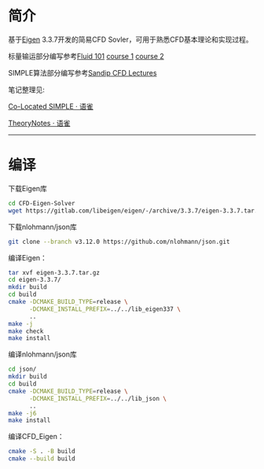 <!--
 * @Author: Yin Weijie
 * @Date: 2020-11-06 22:48:48
 * @LastEditTime: 2020-11-06 22:51:15
-->

# 简介

基于[Eigen](http://eigen.tuxfamily.org/index.php?title=Main_Page) 3.3.7开发的简易CFD Sovler，可用于熟悉CFD基本理论和实现过程。

标量输运部分编写参考[Fluid 101](https://www.fluidmechanics101.com/)
[course 1](https://www.udemy.com/course/computational-fluid-dynamics-fundamentals-course/)
[course 2](https://www.udemy.com/course/computational-fluid-dynamics-fundamentals-course-2/)

SIMPLE算法部分编写参考[Sandip CFD Lectures](https://www.youtube.com/channel/UCtNV6Ew24I_T2XIJJdYT2kQ)

笔记整理见:

[Co-Located SIMPLE · 语雀](https://www.yuque.com/yinweijie/gr78mf/edyam2148k7cvng8?singleDoc#)

[TheoryNotes · 语雀](https://www.yuque.com/yinweijie/gr78mf/hqe7xfpr5lyiurpd?singleDoc#)

---

# 编译

下载Eigen库

```bash
cd CFD-Eigen-Solver
wget https://gitlab.com/libeigen/eigen/-/archive/3.3.7/eigen-3.3.7.tar.gz
```

下载nlohmann/json库

```bash
git clone --branch v3.12.0 https://github.com/nlohmann/json.git
```

编译Eigen：

```bash
tar xvf eigen-3.3.7.tar.gz
cd eigen-3.3.7/
mkdir build
cd build
cmake -DCMAKE_BUILD_TYPE=release \
      -DCMAKE_INSTALL_PREFIX=../../lib_eigen337 \
      ..
make -j
make check
make install
```

编译nlohmann/json库

```bash
cd json/
mkdir build
cd build
cmake -DCMAKE_BUILD_TYPE=release \
      -DCMAKE_INSTALL_PREFIX=../../lib_json \
      ..
make -j6
make install
```

编译CFD_Eigen：

```bash
cmake -S . -B build
cmake --build build
```
